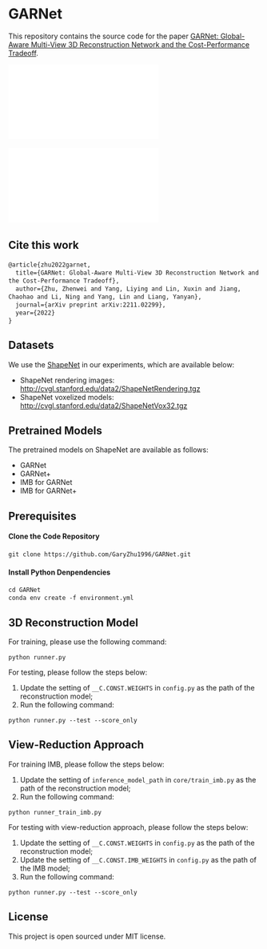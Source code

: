 # GARNet

This repository contains the source code for the paper [GARNet: Global-Aware Multi-View 3D Reconstruction Network and the Cost-Performance Tradeoff](https://arxiv.org/abs/2211.02299).

![Overview](/figures/overview.pdf)

![Global-Aware Generator](/figures/global_aware_generator.pdf)


## Cite this work

```
@article{zhu2022garnet,
  title={GARNet: Global-Aware Multi-View 3D Reconstruction Network and the Cost-Performance Tradeoff},
  author={Zhu, Zhenwei and Yang, Liying and Lin, Xuxin and Jiang, Chaohao and Li, Ning and Yang, Lin and Liang, Yanyan},
  journal={arXiv preprint arXiv:2211.02299},
  year={2022}
}
```

## Datasets

We use the [ShapeNet](https://www.shapenet.org/) in our experiments, which are available below:

- ShapeNet rendering images: http://cvgl.stanford.edu/data2/ShapeNetRendering.tgz
- ShapeNet voxelized models: http://cvgl.stanford.edu/data2/ShapeNetVox32.tgz

## Pretrained Models

The pretrained models on ShapeNet are available as follows:

- GARNet
- GARNet+
- IMB for GARNet
- IMB for GARNet+

## Prerequisites

#### Clone the Code Repository

```
git clone https://github.com/GaryZhu1996/GARNet.git
```

#### Install Python Denpendencies

```
cd GARNet
conda env create -f environment.yml
```


## 3D Reconstruction Model

For training, please use the following command:

```
python runner.py
```

For testing, please follow the steps below:

1. Update the setting of `__C.CONST.WEIGHTS` in `config.py` as the path of the reconstruction model;
2. Run the following command:
```
python runner.py --test --score_only
```


## View-Reduction Approach

For training IMB, please follow the steps below:

1. Update the setting of `inference_model_path` in `core/train_imb.py` as the path of the reconstruction model;
2. Run the following command:
```
python runner_train_imb.py
```

For testing with view-reduction approach, please follow the steps below:

1. Update the setting of `__C.CONST.WEIGHTS` in `config.py` as the path of the reconstruction model;
2. Update the setting of `__C.CONST.IMB_WEIGHTS` in `config.py` as the path of the IMB model;
3. Run the following command:
```
python runner.py --test --score_only
```


## License

This project is open sourced under MIT license.
